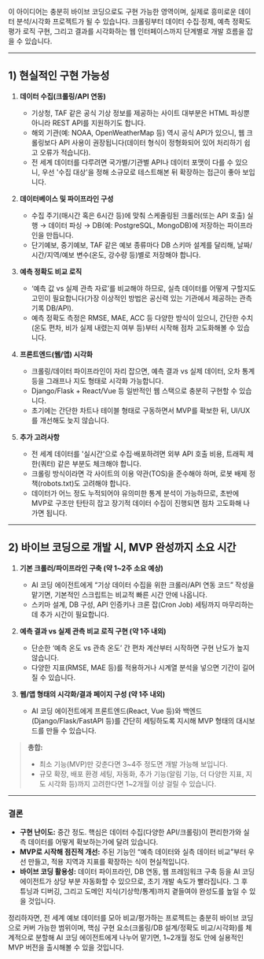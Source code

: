 이 아이디어는 충분히 바이브 코딩으로도 구현 가능한 영역이며, 실제로 흥미로운 데이터 분석/시각화 프로젝트가 될 수 있습니다. 크롤링부터 데이터 수집·정제, 예측 정확도 평가 로직 구현, 그리고 결과를 시각화하는 웹 인터페이스까지 단계별로 개발 흐름을 잡을 수 있습니다.

---

## 1) 현실적인 구현 가능성

1. **데이터 수집(크롤링/API 연동)**  
   - 기상청, TAF 같은 공식 기상 정보를 제공하는 사이트 대부분은 HTML 파싱뿐 아니라 REST API를 지원하기도 합니다.  
   - 해외 기관(예: NOAA, OpenWeatherMap 등) 역시 공식 API가 있으니, 웹 크롤링보다 API 사용이 권장됩니다(데이터 형식이 정형화되어 있어 처리하기 쉽고 오류가 적습니다).  
   - 전 세계 데이터를 다루려면 국가별/기관별 API나 데이터 포맷이 다를 수 있으니, 우선 '수집 대상'을 정해 소규모로 테스트해본 뒤 확장하는 접근이 좋아 보입니다.

2. **데이터베이스 및 파이프라인 구성**  
   - 수집 주기(매시간 혹은 6시간 등)에 맞춰 스케줄링된 크롤러(또는 API 호출) 실행 → 데이터 파싱 → DB(예: PostgreSQL, MongoDB)에 저장하는 파이프라인을 만듭니다.  
   - 단기예보, 중기예보, TAF 같은 예보 종류마다 DB 스키마 설계를 달리해, 날짜/시간/지역/예보 변수(온도, 강수량 등)별로 저장해야 합니다.

3. **예측 정확도 비교 로직**  
   - ‘예측 값 vs 실제 관측 자료’를 비교해야 하므로, 실측 데이터를 어떻게 구할지도 고민이 필요합니다(가장 이상적인 방법은 공신력 있는 기관에서 제공하는 관측 기록 DB/API).  
   - 예측 정확도 측정은 RMSE, MAE, ACC 등 다양한 방식이 있으니, 간단한 수치(온도 편차, 비가 실제 내렸는지 여부 등)부터 시작해 점차 고도화해볼 수 있습니다.

4. **프론트엔드(웹/앱) 시각화**  
   - 크롤링/데이터 파이프라인이 자리 잡으면, 예측 결과 vs 실제 데이터, 오차 통계 등을 그래프나 지도 형태로 시각화 가능합니다.  
   - Django/Flask + React/Vue 등 일반적인 웹 스택으로 충분히 구현할 수 있습니다.  
   - 초기에는 간단한 차트나 테이블 형태로 구동하면서 MVP를 확보한 뒤, UI/UX를 개선해도 늦지 않습니다.

5. **추가 고려사항**  
   - 전 세계 데이터를 '실시간'으로 수집·배포하려면 외부 API 호출 비용, 트래픽 제한(쿼터) 같은 부분도 체크해야 합니다.  
   - 크롤링 방식이라면 각 사이트의 이용 약관(TOS)을 준수해야 하며, 로봇 배제 정책(robots.txt)도 고려해야 합니다.  
   - 데이터가 어느 정도 누적되어야 유의미한 통계 분석이 가능하므로, 초반에 MVP로 구조만 탄탄히 잡고 장기적 데이터 수집이 진행되면 점차 고도화해 나가면 됩니다.

---

## 2) 바이브 코딩으로 개발 시, MVP 완성까지 소요 시간

1. **기본 크롤러/파이프라인 구축 (약 1~2주 소요 예상)**  
   - AI 코딩 에이전트에게 “기상 데이터 수집을 위한 크롤러/API 연동 코드” 작성을 맡기면, 기본적인 스크립트는 비교적 빠른 시간 안에 나옵니다.  
   - 스키마 설계, DB 구성, API 인증키나 크론 잡(Cron Job) 세팅까지 마무리하는 데 추가 시간이 필요합니다.

2. **예측 결과 vs 실제 관측 비교 로직 구현 (약 1주 내외)**  
   - 단순한 ‘예측 온도 vs 관측 온도’ 간 편차 계산부터 시작하면 구현 난도가 높지 않습니다.  
   - 다양한 지표(RMSE, MAE 등)를 적용하거나 시계열 분석을 넣으면 기간이 길어질 수 있습니다.

3. **웹/앱 형태의 시각화/결과 페이지 구성 (약 1주 내외)**  
   - AI 코딩 에이전트에게 프론트엔드(React, Vue 등)와 백엔드(Django/Flask/FastAPI 등)를 간단히 세팅하도록 지시해 MVP 형태의 대시보드를 만들 수 있습니다.

> **총합:**  
> - 최소 기능(MVP)만 갖춘다면 3~4주 정도면 개발 가능해 보입니다.  
> - 규모 확장, 배포 환경 세팅, 자동화, 추가 기능(알림 기능, 더 다양한 지표, 지도 시각화 등)까지 고려한다면 1~2개월 이상 걸릴 수 있습니다.

---

### 결론

- **구현 난이도:** 중간 정도. 핵심은 데이터 수집(다양한 API/크롤링)이 편리한가와 실측 데이터를 어떻게 확보하는가에 달려 있습니다.  
- **MVP로 시작해 점진적 개선:** 주된 기능인 “예측 데이터와 실측 데이터 비교”부터 우선 만들고, 적용 지역과 지표를 확장하는 식이 현실적입니다.  
- **바이브 코딩 활용성:** 데이터 파이프라인, DB 연동, 웹 프레임워크 구축 등을 AI 코딩 에이전트가 상당 부분 자동화할 수 있으므로, 초기 개발 속도가 빨라집니다. 그 후 튜닝과 디버깅, 그리고 도메인 지식(기상학/통계)까지 곁들여야 완성도를 높일 수 있을 것입니다.

정리하자면, 전 세계 예보 데이터를 모아 비교/평가하는 프로젝트는 충분히 바이브 코딩으로 커버 가능한 범위이며, 핵심 구현 요소(크롤링/DB 설계/정확도 비교/시각화)를 체계적으로 분할해 AI 코딩 에이전트에게 나누어 맡기면, 1~2개월 정도 안에 실용적인 MVP 버전을 출시해볼 수 있을 것입니다.